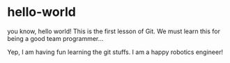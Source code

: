 # hello-world
you know, hello world!
This is the first lesson of Git. We must learn this for being a good team programmer...

Yep, I am having fun learning the git stuffs. I am a happy robotics engineer!
